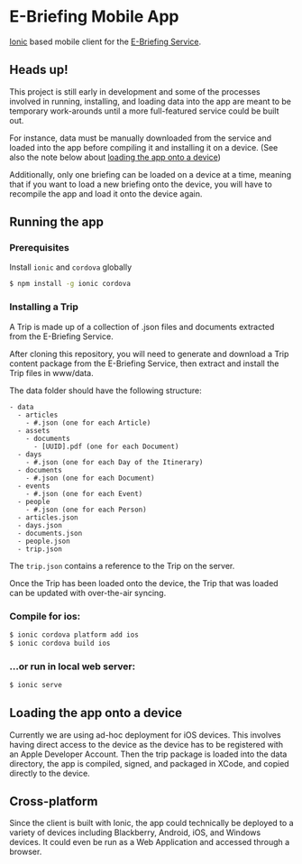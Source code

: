 # E-Briefing Mobile App

[Ionic](https://ionicframework.com/framework) based mobile client for the [E-Briefing Service](https://github.com/cds-snc/e-briefing-service).

## Heads up!

This project is still early in development and some of the processes involved in running, installing, and loading data into the app are meant to be temporary work-arounds until a more full-featured service could be built out.

For instance, data must be manually downloaded from the service and loaded into the app before compiling it and installing it on a device.  (See also the note below about [loading the app onto a device](loading-the-app-onto-a-device))

Additionally, only one briefing can be loaded on a device at a time, meaning that if you want to load a new briefing onto the device, you will have to recompile the app and load it onto the device again.

## Running the app

### Prerequisites

Install `ionic` and `cordova` globally

```bash
$ npm install -g ionic cordova
```

### Installing a Trip

A Trip is made up of a collection of .json files and documents extracted from the E-Briefing Service.

After cloning this repository, you will need to generate and download a Trip content package from the E-Briefing
Service, then extract and install the Trip files in www/data.

The data folder should have the following structure:

```
- data
  - articles
    - #.json (one for each Article)
  - assets
    - documents
      - [UUID].pdf (one for each Document)
  - days
    - #.json (one for each Day of the Itinerary)
  - documents
    - #.json (one for each Document)
  - events
    - #.json (one for each Event)
  - people
    - #.json (one for each Person)
  - articles.json
  - days.json
  - documents.json
  - people.json
  - trip.json
```

The `trip.json` contains a reference to the Trip on the server.  

Once the Trip has been loaded onto the device, the Trip that was loaded can be updated with over-the-air syncing.

### Compile for ios:

```bash
$ ionic cordova platform add ios
$ ionic cordova build ios
```

### ...or run in local web server:

```bash
$ ionic serve
```

## Loading the app onto a device

Currently we are using ad-hoc deployment for iOS devices.  This involves having direct access to the device as the 
device has to be registered with an Apple Developer Account.  Then the trip package is loaded into the data directory, 
 the app is compiled, signed, and packaged in XCode, and copied directly to the device.

## Cross-platform

Since the client is built with Ionic, the app could technically be deployed to a variety of devices including Blackberry,
Android, iOS, and Windows devices.  It could even be run as a Web Application and accessed through a browser.
